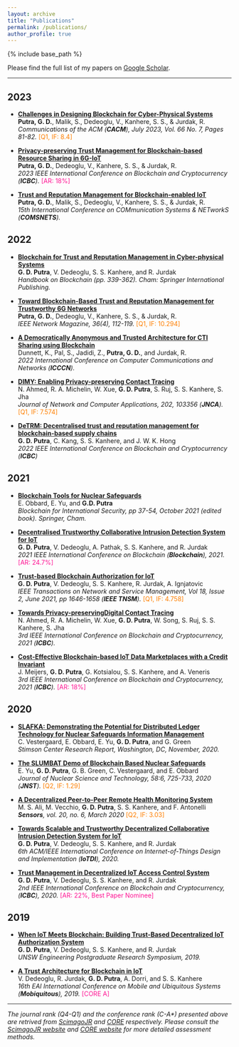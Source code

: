 ```yaml
---
layout: archive
title: "Publications"
permalink: /publications/
author_profile: true
---
```


{% include base_path %}

Please find the full list of my papers on [Google Scholar](https://scholar.google.com.au/citations?user=L_dr0dIAAAAJ&hl=en).

------

2023
----

- <b>[Challenges in Designing Blockchain for Cyber-Physical Systems](https://dl.acm.org/doi/10.1145/3589648)</b>
<br><b>Putra, G. D.</b>, Malik, S., Dedeoglu, V., Kanhere, S. S., & Jurdak, R.<br>
<i>Communications of the ACM (<b>CACM</b>), July 2023, Vol. 66 No. 7, Pages 81-82.</i> <font color="#FF7F00">[Q1, IF: 8.4]</font>

- <b>[Privacy-preserving Trust Management for Blockchain-based Resource Sharing in 6G-IoT](https://doi.org/10.1109/ICBC56567.2023.10174987)</b>
<br><b>Putra, G. D.</b>, Dedeoglu, V., Kanhere, S. S., & Jurdak, R.<br>
<i>2023 IEEE International Conference on Blockchain and Cryptocurrency (<b>ICBC</b>).</i> <font color="#FF1493">[AR: 18%]</font>

- <b>[Trust and Reputation Management for Blockchain-enabled IoT](https://doi.org/10.1109/COMSNETS56262.2023.10041348)</b>
<br><b>Putra, G. D.</b>, Malik, S., Dedeoglu, V., Kanhere, S. S., & Jurdak, R.<br>
<i>15th International Conference on COMmunication Systems & NETworkS (<b>COMSNETS</b>).</i>

2022
----
- <b>[Blockchain for Trust and Reputation Management in Cyber-physical Systems](https://doi.org/10.1007/978-3-031-07535-3_10)</b>
<br><b>G. D. Putra</b>, V. Dedeoglu, S. S. Kanhere, and R. Jurdak<br>
<i>Handbook on Blockchain (pp. 339-362). Cham: Springer International Publishing.</i>

- <b>[Toward Blockchain-Based Trust and Reputation Management for Trustworthy 6G Networks](https://doi.org/10.1109/MNET.011.2100746)</b>
<br><b>Putra, G. D.</b>, Dedeoglu, V., Kanhere, S. S., & Jurdak, R.<br>
<i>IEEE Network Magazine, 36(4), 112-119.</i> <font color="#FF7F00">[Q1, IF: 10.294]</font>

- <b>[A Democratically Anonymous and Trusted Architecture for CTI Sharing using Blockchain](https://doi.org/10.1109/ICCCN54977.2022.9868919)</b>
<br>Dunnett, K., Pal, S., Jadidi, Z., <b>Putra, G. D.</b>, and Jurdak, R.<br>
<i>2022 International Conference on Computer Communications and Networks (<b>ICCCN</b>).</i>

- <b>[DIMY: Enabling Privacy-preserving Contact Tracing](https://doi.org/10.1016/j.jnca.2022.103356)</b>
<br>N. Ahmed, R. A. Michelin, W. Xue, <b>G. D. Putra</b>, S. Ruj, S. S. Kanhere, S. Jha<br>
<i>Journal of Network and Computer Applications, 202, 103356 (<b>JNCA</b>).</i> <font color="#FF7F00">[Q1, IF: 7.574]</font>

- <b>[DeTRM: Decentralised trust and reputation management for blockchain-based supply chains](https://doi.org/10.1109/ICBC54727.2022.9805565)</b>
<br><b>G. D. Putra</b>, C. Kang, S. S. Kanhere, and J. W. K. Hong<br>
<i>2022 IEEE International Conference on Blockchain and Cryptocurrency (<b>ICBC</b>)</i>


2021
----
- <b>[Blockchain Tools for Nuclear Safeguards](https://doi.org/10.1007/978-3-030-86240-4_4)</b>
<br>E. Obbard, E. Yu, and <b>G.D. Putra</b><br>
<i>Blockchain for International Security, pp 37-54, October 2021 (edited book). Springer, Cham.</i>

- <b>[Decentralised Trustworthy Collaborative Intrusion Detection System for IoT](https://doi.org/10.1109/Blockchain53845.2021.00048)</b>
<br><b>G. D. Putra</b>, V. Dedeoglu, A. Pathak, S. S. Kanhere, and R. Jurdak<br>
<i>2021 IEEE International Conference on Blockchain (<b>Blockchain</b>), 2021.</i> <font color="#FF1493">[AR: 24.7%]</font>

- <b>[Trust-based Blockchain Authorization for IoT](https://doi.org/10.1109/TNSM.2021.3077276)</b>
<br><b>G. D. Putra</b>, V. Dedeoglu, S. S. Kanhere, R. Jurdak, A. Ignjatovic<br>
<i>IEEE Transactions on Network and Service Management, Vol 18, Issue 2, June 2021, pp 1646-1658 (<b>IEEE TNSM</b>).</i> <font color="#FF7F00">[Q1, IF: 4.758]</font>

- <b>[Towards Privacy-preservingDigital Contact Tracing](https://doi.org/10.1109/ICBC51069.2021.9461052)</b>
<br>N. Ahmed, R. A. Michelin, W. Xue, <b>G. D. Putra</b>, W. Song, S. Ruj, S. S. Kanhere, S. Jha<br>
<i>3rd IEEE International Conference on Blockchain and Cryptocurrency, 2021 (<b>ICBC</b>).</i>

- <b>[Cost-Effective Blockchain-based IoT Data Marketplaces with a Credit Invariant](https://doi.org/10.1109/ICBC51069.2021.9461127)</b>
<br>J. Meijers, <b>G. D. Putra</b>, G. Kotsialou, S. S. Kanhere, and A. Veneris<br>
<i>3rd IEEE International Conference on Blockchain and Cryptocurrency, 2021 (<b>ICBC</b>).</i> <font color="#FF1493">[AR: 18%]</font>

2020
----
- <b>[SLAFKA: Demonstrating the Potential for Distributed Ledger Technology for Nuclear Safeguards Information Management](https://www.jstor.org/stable/resrep27757)</b>
<br>C. Vestergaard, E. Obbard, E. Yu, <b>G. D. Putra</b>, and G. Green<br>
<i>Stimson Center Research Report, Washington, DC, November, 2020.</i>

- <b>[The SLUMBAT Demo of Blockchain Based Nuclear Safeguards](https://doi.org/10.1080/00223131.2020.1858990)</b>
<br>E. Yu, <b>G. D. Putra</b>, G. B. Green, C. Vestergaard, and E. Obbard<br>
<i>Journal of Nuclear Science and Technology, 58:6, 725-733, 2020 (<b>JNST</b>).</i> <font color="#FF7F00">[Q2, IF: 1.29]</font>

- <b>[A Decentralized Peer-to-Peer Remote Health Monitoring System](https://doi.org/10.3390/s20061656)</b>
<br>M. S. Ali, M. Vecchio, <b>G. D. Putra</b>, S. S. Kanhere, and F. Antonelli<br>
<i><b>Sensors</b>, vol. 20, no. 6, March 2020</i> <font color="#FF7F00">[Q2, IF: 3.03]</font>

- <b>[Towards Scalable and Trustworthy Decentralized Collaborative Intrusion Detection System for IoT](https://doi.org/10.1109/IoTDI49375.2020.00035)</b>
<br><b>G. D. Putra</b>, V. Dedeoglu, S. S. Kanhere, and R. Jurdak<br>
<i>6th ACM/IEEE International Conference on Internet-of-Things Design and Implementation (<b>IoTDI</b>), 2020.</i>

- <b>[Trust Management in Decentralized IoT Access Control System](https://doi.org/10.1109/ICBC48266.2020.9169481)</b>
<br><b>G. D. Putra</b>, V. Dedeoglu, S. S. Kanhere, and R. Jurdak<br>
<i>2nd IEEE International Conference on Blockchain and Cryptocurrency, (<b>ICBC</b>), 2020.</i> <font color="#FF1493">[AR: 22%, Best Paper Nominee]</font>


2019
----
- <b>[When IoT Meets Blockchain: Building Trust-Based Decentralized IoT Authorization System](https://www.engineering.unsw.edu.au/2019-postgraduate-research-symposium-abstracts#DFP02)</b> 
<br><b>G. D. Putra</b>, V. Dedeoglu, S. S. Kanhere, and R. Jurdak<br>
<i> UNSW Engineering Postgraduate Research Symposium, 2019. </i>

- <b>[A Trust Architecture for Blockchain in IoT](https://doi.org/10.1145/3360774.3360822)</b> 
<br>V. Dedeoglu, R. Jurdak, <b>G. D. Putra</b>, A. Dorri, and S. S. Kanhere<br>
<i> 16th EAI International Conference on Mobile and Ubiquitous Systems (<b>Mobiquitous</b>), 2019. </i> <font color="#FF1493">[CORE A]</font>

-----

_The journal rank (Q4-Q1) and the conference rank (C-A*) presented above are retrived from [ScimagoJR](https://www.scimagojr.com/) and [CORE](http://portal.core.edu.au/conf-ranks/) respectively. Please consult the [ScimagoJR website](https://www.scimagojr.com/) and [CORE website](http://www.core.edu.au/conference-portal) for more detailed assessment methods._
